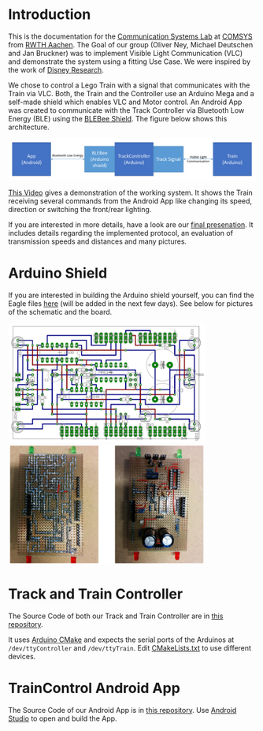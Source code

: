 # Introduction

This is the documentation for the [Communication Systems Lab](https://www.comsys.rwth-aachen.de/teaching/ws-1516/lab-communication-systems/) at [COMSYS](https://www.comsys.rwth-aachen.de/home/) from [RWTH Aachen](https://www.rwth-aachen.de/).
The Goal of our group (Oliver Ney, Michael Deutschen and Jan Bruckner) was to implement Visible Light Communication (VLC) and demonstrate the system using a fitting Use Case.
We were inspired by the work of [Disney Research](https://www.disneyresearch.com/project/visible-light-communication/).

We chose to control a Lego Train with a signal that communicates with the Train via VLC.
Both, the Train and the Controller use an Arduino Mega and a self-made shield which enables VLC and Motor control. An Android App was created to communicate with the Track Controller via Bluetooth Low Energy (BLE) using the [BLEBee Shield](http://www.mkroll.mobi/?page_id=1070).
The figure below shows this architecture.

![Architecture](img/vlc-architecture.png)

[This Video](https://www.youtube.com/watch?v=fITTPJj3OIQ) gives a demonstration of the working system. It shows the Train receiving several commands from the Android App like changing its speed, direction or switching the front/rear lighting.

If you are interested in more details, have a look are our [final presenation](slides/Final_Presentation.pdf). It includes details regarding the implemented protocol, an evaluation of transmission speeds and distances and many pictures.

# Arduino Shield

If you are interested in building the Arduino shield yourself, you can find the Eagle files [here](eagle/) (will be added in the next few days). See below for pictures of the schematic and the board.

<img src="https://github.com/COMSYS-VLC/documentation/blob/master/img/schematic.png" width="400">
<img src="https://github.com/COMSYS-VLC/documentation/blob/master/img/board.png" width="400">

# Track and Train Controller

The Source Code of both our Track and Train Controller are in [this repository](https://github.com/COMSYS-VLC/arduino-vlc).

It uses [Arduino CMake](https://github.com/queezythegreat/arduino-cmake) and expects the serial ports of the Arduinos at `/dev/ttyController` and `/dev/ttyTrain`. Edit [CMakeLists.txt](https://github.com/COMSYS-VLC/arduino-vlc/blob/master/CMakeLists.txt#L22) to use different devices.

# TrainControl Android App

The Source Code of our Android App is in [this repository](https://github.com/COMSYS-VLC/TrainControl).
Use [Android Studio](http://developer.android.com/sdk/index.html) to open and build the App.


